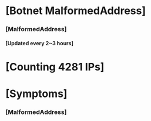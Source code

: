 # [Botnet MalformedAddress]
### [MalformedAddress]
#### [Updated every 2~3 hours]

# [Counting 4281 IPs]

# [Symptoms] 
###   [MalformedAddress]
